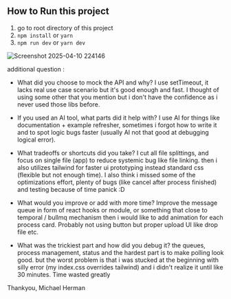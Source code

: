 ## How to Run this project

1. go to root directory of this project
2. ```npm install``` or ```yarn``` 
2. ```npm run dev``` or ```yarn dev```

![Screenshot 2025-04-10 224146](https://github.com/user-attachments/assets/214731bd-0dd4-4117-80a3-13d5d825f713)

additional question :

- What did you choose to mock the API and why? 
I use setTimeout, it lacks real use case scenario but it's good enough and fast. 
I thought of using some other that you mention but i don't have the confidence as i never used those libs before.

- If you used an AI tool, what parts did it help with?
I use AI for things like documentation + example refresher, sometimes i forgot how to write it
and to spot logic bugs faster (usually AI not that good at debugging logical error).

- What tradeoffs or shortcuts did you take?
I cut all file splittings, and focus on single file (app) to reduce systemic bug like file linking.
then i also utilizes tailwind for faster ui prototyping instead standard css (flexible but not enough time).
I also think i missed some of the optimizations effort, plenty of bugs (like cancel after process finished) and testing because of time panick :D

- What would you improve or add with more time?
Improve the message queue in form of react hooks or module, or something that close to temporal / bullmq mechanism
then i would like to add animation for each process card. Probably not using button but proper upload UI like drop file etc.

- What was the trickiest part and how did you debug it?
the queues, process management, status and the hardest part is to make polling look good.
but the worst problem is that i was stucked at the beginning with silly error (my index.css overrides tailwind)
and i didn't realize it until like 30 minutes. Time wasted greatly



Thankyou,
Michael Herman

